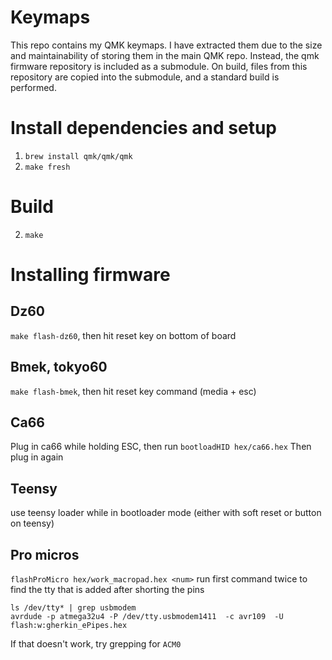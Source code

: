 # Keymaps
This repo contains my QMK keymaps. I have extracted them due to the size and maintainability of
storing them in the main QMK repo. Instead, the qmk firmware repository is included as a submodule.
On build, files from this repository are copied into the submodule, and a standard build is performed.

# Install dependencies and setup
1. `brew install qmk/qmk/qmk`
2. `make fresh`

# Build
2. `make`

# Installing firmware
## Dz60
`make flash-dz60`, then hit reset key on bottom of board

## Bmek, tokyo60
`make flash-bmek`, then hit reset key command (media + esc)

## Ca66
Plug in ca66 while holding ESC, then run
`bootloadHID hex/ca66.hex`
Then plug in again

## Teensy
use teensy loader while in bootloader mode (either with soft reset or button on teensy)

## Pro micros
`flashProMicro hex/work_macropad.hex <num>`
run first command twice to find the tty that is added after shorting the pins
```
ls /dev/tty* | grep usbmodem
avrdude -p atmega32u4 -P /dev/tty.usbmodem1411  -c avr109  -U flash:w:gherkin_ePipes.hex
```
If that doesn't work, try grepping for `ACM0`
